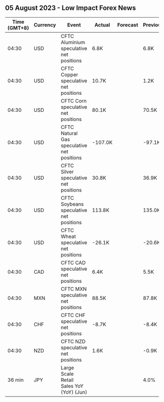 ## 05 August 2023 - Low Impact Forex News

| Time (GMT+8) | Currency | Event | Actual | Forecast | Previous |
|------|----------|-------|--------|----------|----------|
| 04:30 | USD | CFTC Aluminium speculative net positions | 6.8K |  | 6.8K |
| 04:30 | USD | CFTC Copper speculative net positions | 10.7K |  | 1.2K |
| 04:30 | USD | CFTC Corn speculative net positions | 80.1K |  | 70.5K |
| 04:30 | USD | CFTC Natural Gas speculative net positions | -107.0K |  | -97.1K |
| 04:30 | USD | CFTC Silver speculative net positions | 30.8K |  | 36.9K |
| 04:30 | USD | CFTC Soybeans speculative net positions | 113.8K |  | 135.0K |
| 04:30 | USD | CFTC Wheat speculative net positions | -26.1K |  | -20.6K |
| 04:30 | CAD | CFTC CAD speculative net positions | 6.4K |  | 5.5K |
| 04:30 | MXN | CFTC MXN speculative net positions | 88.5K |  | 87.8K |
| 04:30 | CHF | CFTC CHF speculative net positions | -8.7K |  | -8.4K |
| 04:30 | NZD | CFTC NZD speculative net positions | 1.6K |  | -0.9K |
| 36 min | JPY | Large Scale Retail Sales YoY (YoY) (Jun) |  |  | 4.0% |
